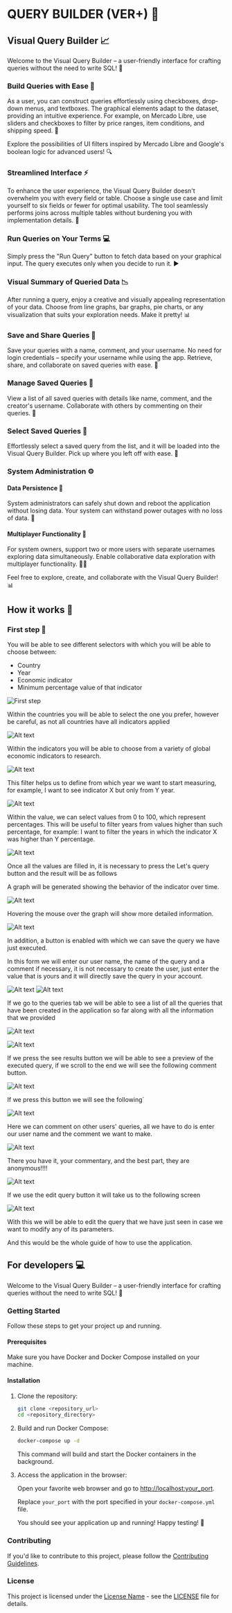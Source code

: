 # QUERY BUILDER (VER+) 🎁
## Visual Query Builder 📈

Welcome to the Visual Query Builder – a user-friendly interface for crafting queries without the need to write SQL! 🚀

### Build Queries with Ease 👷

As a user, you can construct queries effortlessly using checkboxes, drop-down menus, and textboxes. The graphical elements adapt to the dataset, providing an intuitive experience. For example, on Mercado Libre, use sliders and checkboxes to filter by price ranges, item conditions, and shipping speed. 🛒

Explore the possibilities of UI filters inspired by Mercado Libre and Google's boolean logic for advanced users! 🔍

### Streamlined Interface ⚡

To enhance the user experience, the Visual Query Builder doesn't overwhelm you with every field or table. Choose a single use case and limit yourself to six fields or fewer for optimal usability. The tool seamlessly performs joins across multiple tables without burdening you with implementation details. 💭

### Run Queries on Your Terms 💻

Simply press the "Run Query" button to fetch data based on your graphical input. The query executes only when you decide to run it. ▶️

### Visual Summary of Queried Data 📉

After running a query, enjoy a creative and visually appealing representation of your data. Choose from line graphs, bar graphs, pie charts, or any visualization that suits your exploration needs. Make it pretty! 📊

### Save and Share Queries 💾

Save your queries with a name, comment, and your username. No need for login credentials – specify your username while using the app. Retrieve, share, and collaborate on saved queries with ease. 🔖

### Manage Saved Queries 📑

View a list of all saved queries with details like name, comment, and the creator's username. Collaborate with others by commenting on their queries. 💬

### Select Saved Queries 🔖

Effortlessly select a saved query from the list, and it will be loaded into the Visual Query Builder. Pick up where you left off with ease. 🔁

### System Administration ⚙️

#### Data Persistence 🔌

System administrators can safely shut down and reboot the application without losing data. Your system can withstand power outages with no loss of data. 💾

#### Multiplayer Functionality 👥

For system owners, support two or more users with separate usernames exploring data simultaneously. Enable collaborative data exploration with multiplayer functionality. 👥👥

Feel free to explore, create, and collaborate with the Visual Query Builder! 📊

## How it works 🎨
### First step 📢

You will be able to see different selectors with which you will be able to choose between:
- Country
- Year
- Economic indicator
- Minimum percentage value of that indicator

![First step](/images/image.png)

Within the countries you will be able to select the one you prefer, however be careful, as not all countries have all indicators applied

![Alt text](/images/image2.png)

Within the indicators you will be able to choose from a variety of global economic indicators to research. 

![Alt text](/images/image3.png)

This filter helps us to define from which year we want to start measuring, for example, I want to see indicator X but only from Y year.

![Alt text](/images/image4.png)

Within the value, we can select values from 0 to 100, which represent percentages. This will be useful to filter years from values higher than such percentage, for example: I want to filter the years in which the indicator X was higher than Y percentage. 

![Alt text](/images/image5.png)

Once all the values are filled in, it is necessary to press the Let's query button and the result will be as follows

A graph will be generated showing the behavior of the indicator over time.

![Alt text](/images/image6.png)

Hovering the mouse over the graph will show more detailed information.

![Alt text](/images/image7.png)

In addition, a button is enabled with which we can save the query we have just executed.

In this form we will enter our user name, the name of the query and a comment if necessary, it is not necessary to create the user, just enter the value that is yours and it will directly save the query in your account.

![Alt text](/images/image8.png)
![Alt text](/images/image10.png)

If we go to the queries tab we will be able to see a list of all the queries that have been created in the application so far along with all the information that we provided

![Alt text](/images/image11.png)

![Alt text](/images/image12.png)

If we press the see results button we will be able to see a preview of the executed query, if we scroll to the end we will see the following comment button.

![Alt text](/images/image13.png)

If we press this button we will see the following´

![Alt text](/images/image14.png)

Here we can comment on other users' queries, all we have to do is enter our user name and the comment we want to make.

![Alt text](/images/image15.png)

There you have it, your commentary, and the best part, they are anonymous!!!!

![Alt text](/images/image13.png)

If we use the edit query button it will take us to the following screen

![Alt text](/images/image16.png)

With this we will be able to edit the query that we have just seen in case we want to modify any of its parameters.

And this would be the whole guide of how to use the application.

## For developers 💻

Welcome to the Visual Query Builder – a user-friendly interface for crafting queries without the need to write SQL! 🚀

### Getting Started

Follow these steps to get your project up and running.

#### Prerequisites

Make sure you have Docker and Docker Compose installed on your machine.

#### Installation

1. Clone the repository:

    ```bash
    git clone <repository_url>
    cd <repository_directory>
    ```

2. Build and run Docker Compose:

    ```bash
    docker-compose up -d
    ```

    This command will build and start the Docker containers in the background.

3. Access the application in the browser:

    Open your favorite web browser and go to [http://localhost:your_port](http://localhost:your_port).

    Replace `your_port` with the port specified in your `docker-compose.yml` file.

    You should see your application up and running! Happy testing! 🚀

### Contributing

If you'd like to contribute to this project, please follow the [Contributing Guidelines](CONTRIBUTING.md).

### License

This project is licensed under the [License Name](LICENSE) - see the [LICENSE](LICENSE) file for details.
